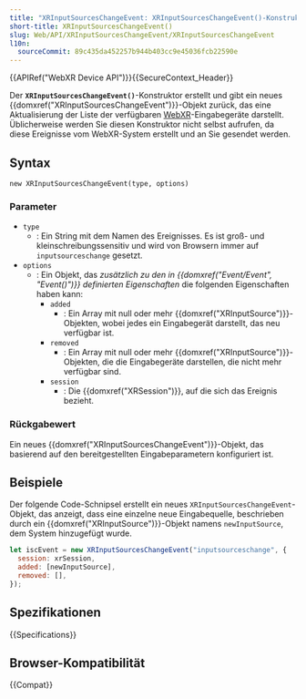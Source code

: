 ```yaml
---
title: "XRInputSourcesChangeEvent: XRInputSourcesChangeEvent()-Konstruktor"
short-title: XRInputSourcesChangeEvent()
slug: Web/API/XRInputSourcesChangeEvent/XRInputSourcesChangeEvent
l10n:
  sourceCommit: 89c435da452257b944b403cc9e45036fcb22590e
---
```


{{APIRef("WebXR Device API")}}{{SecureContext_Header}}

Der **`XRInputSourcesChangeEvent()`**-Konstruktor erstellt und gibt ein neues {{domxref("XRInputSourcesChangeEvent")}}-Objekt zurück, das eine Aktualisierung der Liste der verfügbaren [WebXR](/de/docs/Web/API/WebXR_Device_API)-Eingabegeräte darstellt. Üblicherweise werden Sie diesen Konstruktor nicht selbst aufrufen, da diese Ereignisse vom WebXR-System erstellt und an Sie gesendet werden.

## Syntax

```js-nolint
new XRInputSourcesChangeEvent(type, options)
```

### Parameter

- `type`
  - : Ein String mit dem Namen des Ereignisses. Es ist groß- und kleinschreibungssensitiv und wird von Browsern immer auf `inputsourceschange` gesetzt.
- `options`
  - : Ein Objekt, das _zusätzlich zu den in {{domxref("Event/Event", "Event()")}} definierten Eigenschaften_ die folgenden Eigenschaften haben kann:
    - `added`
      - : Ein Array mit null oder mehr {{domxref("XRInputSource")}}-Objekten, wobei jedes ein Eingabegerät darstellt, das neu verfügbar ist.
    - `removed`
      - : Ein Array mit null oder mehr {{domxref("XRInputSource")}}-Objekten, die die Eingabegeräte darstellen, die nicht mehr verfügbar sind.
    - `session`
      - : Die {{domxref("XRSession")}}, auf die sich das Ereignis bezieht.

### Rückgabewert

Ein neues {{domxref("XRInputSourcesChangeEvent")}}-Objekt, das basierend auf den bereitgestellten Eingabeparametern konfiguriert ist.

## Beispiele

Der folgende Code-Schnipsel erstellt ein neues `XRInputSourcesChangeEvent`-Objekt, das anzeigt, dass eine einzelne neue Eingabequelle, beschrieben durch ein {{domxref("XRInputSource")}}-Objekt namens `newInputSource`, dem System hinzugefügt wurde.

```js
let iscEvent = new XRInputSourcesChangeEvent("inputsourceschange", {
  session: xrSession,
  added: [newInputSource],
  removed: [],
});
```

## Spezifikationen

{{Specifications}}

## Browser-Kompatibilität

{{Compat}}
